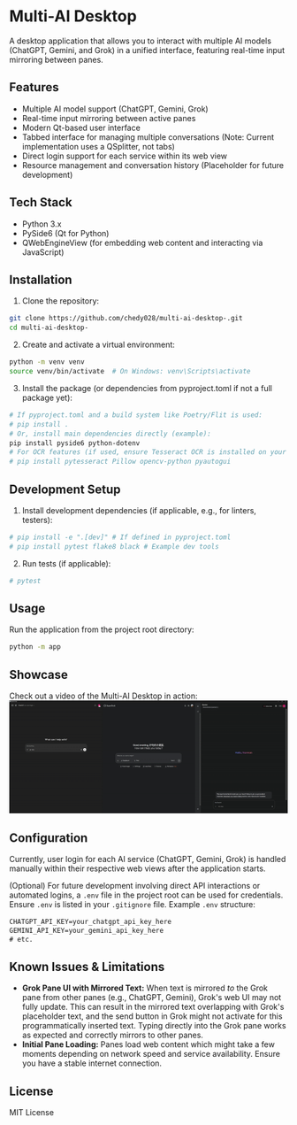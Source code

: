 # Multi-AI Desktop

A desktop application that allows you to interact with multiple AI models (ChatGPT, Gemini, and Grok) in a unified interface, featuring real-time input mirroring between panes.

## Features

- Multiple AI model support (ChatGPT, Gemini, Grok)
- Real-time input mirroring between active panes
- Modern Qt-based user interface
- Tabbed interface for managing multiple conversations (Note: Current implementation uses a QSplitter, not tabs)
- Direct login support for each service within its web view
- Resource management and conversation history (Placeholder for future development)

## Tech Stack

- Python 3.x
- PySide6 (Qt for Python)
- QWebEngineView (for embedding web content and interacting via JavaScript)

## Installation

1. Clone the repository:
```bash
git clone https://github.com/chedy028/multi-ai-desktop-.git
cd multi-ai-desktop-
```

2. Create and activate a virtual environment:
```bash
python -m venv venv
source venv/bin/activate  # On Windows: venv\Scripts\activate
```

3. Install the package (or dependencies from pyproject.toml if not a full package yet):
```bash
# If pyproject.toml and a build system like Poetry/Flit is used:
# pip install .
# Or, install main dependencies directly (example):
pip install pyside6 python-dotenv
# For OCR features (if used, ensure Tesseract OCR is installed on your system):
# pip install pytesseract Pillow opencv-python pyautogui 
```

## Development Setup

1. Install development dependencies (if applicable, e.g., for linters, testers):
```bash
# pip install -e ".[dev]" # If defined in pyproject.toml
# pip install pytest flake8 black # Example dev tools
```

2. Run tests (if applicable):
```bash
# pytest
```

## Usage

Run the application from the project root directory:
```bash
python -m app
```

## Showcase

Check out a video of the Multi-AI Desktop in action:
![Multi-AI Desktop Showcase](showcase.gif)

## Configuration

Currently, user login for each AI service (ChatGPT, Gemini, Grok) is handled manually within their respective web views after the application starts.

(Optional) For future development involving direct API interactions or automated logins, a `.env` file in the project root can be used for credentials. Ensure `.env` is listed in your `.gitignore` file.
Example `.env` structure:
```
CHATGPT_API_KEY=your_chatgpt_api_key_here
GEMINI_API_KEY=your_gemini_api_key_here
# etc.
```

## Known Issues & Limitations

- **Grok Pane UI with Mirrored Text:** When text is mirrored *to* the Grok pane from other panes (e.g., ChatGPT, Gemini), Grok's web UI may not fully update. This can result in the mirrored text overlapping with Grok's placeholder text, and the send button in Grok might not activate for this programmatically inserted text. Typing directly into the Grok pane works as expected and correctly mirrors to other panes.
- **Initial Pane Loading:** Panes load web content which might take a few moments depending on network speed and service availability. Ensure you have a stable internet connection.

## License

MIT License 